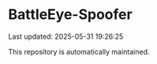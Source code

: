 # BattleEye-Spoofer

Last updated: 2025-05-31 19:26:25

This repository is automatically maintained.
